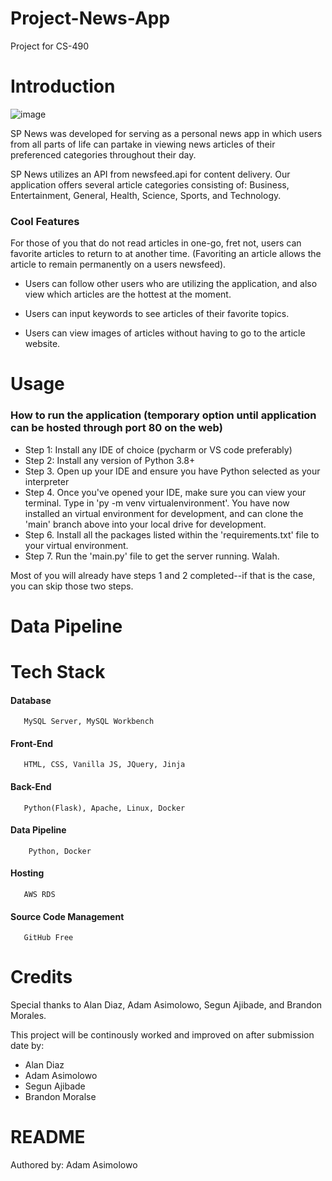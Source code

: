 # Project-News-App
Project for CS-490

# Introduction
![image](https://user-images.githubusercontent.com/64811750/146578253-20ee72a9-92f6-42d0-adb8-6394c8fe964c.png)

SP News was developed for serving as a personal news app in which users from all parts of life can partake in viewing news articles of their preferenced categories throughout their day.

SP News utilizes an API from newsfeed.api for content delivery. Our application offers several article categories consisting of: Business, Entertainment, General, Health, Science, Sports, and Technology.

### Cool Features
For those of you that do not read articles in one-go, fret not, users can favorite articles to return to at another time. (Favoriting an article  allows the article to remain permanently on a users newsfeed).

* Users can follow other users who are utilizing the application, and also view which articles are the hottest at the moment.

* Users can input keywords to see articles of their favorite topics.

* Users can view images of articles without having to go to the article website.

# Usage

### How to run the application (temporary option until application can be hosted through port 80 on the web)
* Step 1: Install any IDE of choice (pycharm or VS code preferably)
* Step 2: Install any version of Python 3.8+
* Step 3. Open up your IDE and ensure you have Python selected as your interpreter
* Step 4. Once you've opened your IDE, make sure you can view your terminal. Type in 'py -m venv virtualenvironment'. You have now installed an virtual environment for development, and can clone the 'main' branch above into your local drive for development.
* Step 6. Install all the packages listed within the 'requirements.txt' file to your virtual environment. 
* Step 7. Run the 'main.py' file to get the server running. Walah.

Most of you will already have steps 1 and 2 completed--if that is the case, you can skip those two steps.

# Data Pipeline

# 

# Tech Stack
   #### Database
       MySQL Server, MySQL Workbench

   #### Front-End
       HTML, CSS, Vanilla JS, JQuery, Jinja

   #### Back-End
       Python(Flask), Apache, Linux, Docker
   
   #### Data Pipeline
        Python, Docker
   #### Hosting
       AWS RDS
       
   #### Source Code Management
       GitHub Free 
# Credits

Special thanks to Alan Diaz, Adam Asimolowo, Segun Ajibade, and Brandon Morales.

This project will be continously worked and improved on after submission date by:
* Alan Diaz
* Adam Asimolowo
* Segun Ajibade
* Brandon Moralse


# README 
Authored by: Adam Asimolowo
